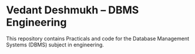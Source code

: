 # Vedant Deshmukh – DBMS Engineering

This repository contains Practicals and code for the Database Management Systems (DBMS) subject in engineering.
